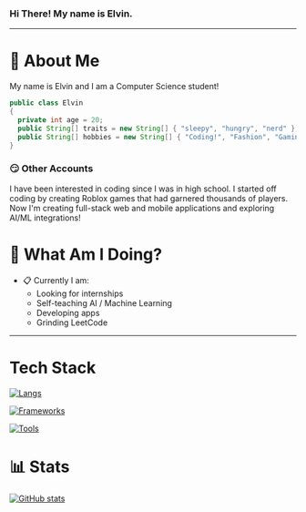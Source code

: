 ### Hi There! My name is Elvin.
-----
# :postbox: About Me
My name is Elvin and I am a Computer Science student!

```java
public class Elvin
{
  private int age = 20;
  public String[] traits = new String[] { "sleepy", "hungry", "nerd" };
  public String[] hobbies = new String[] { "Coding!", "Fashion", "Gaming", "Sleeping" };
}
```

### :smirk: Other Accounts

I have been interested in coding since I was in high school. I started off coding by creating Roblox games that had garnered thousands of players. Now I'm creating full-stack web and mobile applications and exploring AI/ML integrations!

# :round_pushpin: What Am I Doing?
- :clipboard: Currently I am:
  - Looking for internships
  - Self-teaching AI / Machine Learning
  - Developing apps
  - Grinding LeetCode

-----

# Tech Stack
[![Langs](https://skillicons.dev/icons?i=js,ts,html,css,java,py,c,SQL,&theme=dark)](https://skillicons.dev)

[![Frameworks](https://skillicons.dev/icons?i=react,next,nodejs,expressjs,tensorflow,opencv&theme=dark)](https://skillicons.dev)

[![Tools](https://skillicons.dev/icons?i=aws,firebase,mongodb,gcpvscode,github,git&theme=dark)](https://skillicons.dev)

# :bar_chart: Stats
[![GitHub stats](https://github-readme-stats.vercel.app/api?username=ouckah)](https://github.com/anuraghazra/github-readme-stats)
